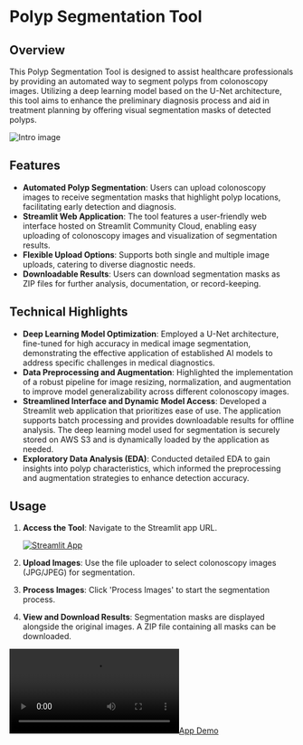 # Polyp Segmentation Tool

## Overview

This Polyp Segmentation Tool is designed to assist healthcare professionals by providing an automated way to segment polyps from colonoscopy images. Utilizing a deep learning model based on the U-Net architecture, this tool aims to enhance the preliminary diagnosis process and aid in treatment planning by offering visual segmentation masks of detected polyps.

![Intro image](https://production-media.paperswithcode.com/datasets/Screenshot_from_2021-05-05_23-44-10.png)

## Features

- **Automated Polyp Segmentation**: Users can upload colonoscopy images to receive segmentation masks that highlight polyp locations, facilitating early detection and diagnosis.
- **Streamlit Web Application**: The tool features a user-friendly web interface hosted on Streamlit Community Cloud, enabling easy uploading of colonoscopy images and visualization of segmentation results.
- **Flexible Upload Options**: Supports both single and multiple image uploads, catering to diverse diagnostic needs.
- **Downloadable Results**: Users can download segmentation masks as ZIP files for further analysis, documentation, or record-keeping.

## Technical Highlights

- **Deep Learning Model Optimization**: Employed a U-Net architecture, fine-tuned for high accuracy in medical image segmentation, demonstrating the effective application of established AI models to address specific challenges in medical diagnostics.
- **Data Preprocessing and Augmentation**: Highlighted the implementation of a robust pipeline for image resizing, normalization, and augmentation to improve model generalizability across different colonoscopy images.
- **Streamlined Interface and Dynamic Model Access**: Developed a Streamlit web application that prioritizes ease of use. The application supports batch processing and provides downloadable results for offline analysis. The deep learning model used for segmentation is securely stored on AWS S3 and is dynamically loaded by the application as needed.
- **Exploratory Data Analysis (EDA)**: Conducted detailed EDA to gain insights into polyp characteristics, which informed the preprocessing and augmentation strategies to enhance detection accuracy.

## Usage

1. **Access the Tool**: Navigate to the Streamlit app URL.

    [![Streamlit App](https://static.streamlit.io/badges/streamlit_badge_black_white.svg)](https://polyp-segmentation-tool.streamlit.app)

2. **Upload Images**: Use the file uploader to select colonoscopy images (JPG/JPEG) for segmentation.
3. **Process Images**: Click 'Process Images' to start the segmentation process.
4. **View and Download Results**: Segmentation masks are displayed alongside the original images. A ZIP file containing all masks can be downloaded.

[![App Demo](./streamlit/app_demo.webm)](https://polyp-segmentation-tool.streamlit.app/)